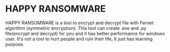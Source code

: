 # HAPPY RANSOMWARE

HAPPY RANSOMWARE is a tool to encrypt and decrypt file with Fernet algorithm (symmetric encryption).
This tool can create .exe and .py file(encrypt and decrypt) for you and it has better performance for windows user.
It's not a tool to hurt people and ruin their life, It just has learning purpose.
